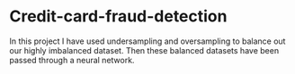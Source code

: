 # Credit-card-fraud-detection
In this project I have used undersampling and oversampling to balance out our highly imbalanced dataset. Then these balanced datasets have been passed through a neural network. 
